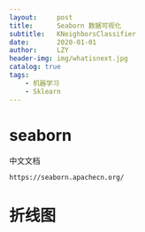 ```yaml
---
layout:     post
title:      Seaborn 数据可视化
subtitle:   KNeighborsClassifier
date:       2020-01-01
author:     LZY
header-img: img/whatisnext.jpg
catalog: true
tags:
    - 机器学习
    - Sklearn
---
```


# seaborn

中文文档

`https://seaborn.apachecn.org/`

# 折线图

